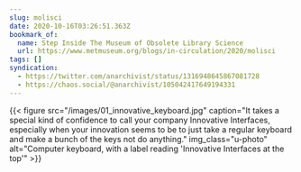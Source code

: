 ```yaml
---
slug: molisci
date: 2020-10-16T03:26:51.363Z
bookmark_of:
  name: Step Inside The Museum of Obsolete Library Science
  url: https://www.metmuseum.org/blogs/in-circulation/2020/molisci
tags: []
syndication:
  - https://twitter.com/anarchivist/status/1316948645867081728 
  - https://chaos.social/@anarchivist/105042417649194331 
---
```

{{< figure src="/images/01_innovative_keyboard.jpg" caption="It takes a special kind of confidence to call your company Innovative Interfaces, especially when your innovation seems to be to just take a regular keyboard and make a bunch of the keys not do anything." img_class="u-photo" alt="Computer keyboard, with a label reading 'Innovative Interfaces at the top'" >}}
